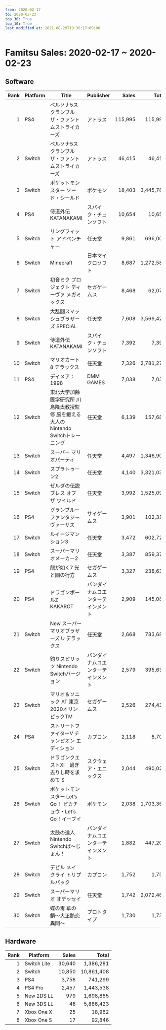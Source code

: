 ```yaml
---
from: 2020-02-17
to: 2020-02-23
top_30: True
top_10: True
last_modified_at: 2021-08-29T19:38:17+09:00
---
```

# Famitsu Sales: 2020-02-17 ~ 2020-02-23
## Software
| Rank | Platform | Title | Publisher | Sales | Total | Rate | New |
| -: | -- | -- | -- | -: | -: | -: | -- |
| 1 | PS4 | ペルソナ5スクランブル ザ・ファントムストライカーズ | アトラス | 115,995 | 115,995 | 40% | **New** |
| 2 | Switch | ペルソナ5スクランブル ザ・ファントムストライカーズ | アトラス | 46,415 | 46,415 | 40% | **New** |
| 3 | Switch | ポケットモンスター ソード・シールド | ポケモン | 18,403 | 3,445,788 | 20% |  |
| 4 | PS4 | 侍道外伝 KATANAKAMI | スパイク・チュンソフト | 10,654 | 10,654 | 20% | **New** |
| 5 | Switch | リングフィット アドベンチャー | 任天堂 | 9,861 | 696,005 | 20% |  |
| 6 | Switch | Minecraft | 日本マイクロソフト | 8,687 | 1,272,585 | 20% |  |
| 7 | Switch | 初音ミク プロジェクト ディーヴァ メガミックス | セガゲームス | 8,468 | 62,074 | 20% |  |
| 8 | Switch | 大乱闘スマッシュブラザーズ SPECIAL | 任天堂 | 7,608 | 3,569,420 | 20% |  |
| 9 | Switch | 侍道外伝 KATANAKAMI | スパイク・チュンソフト | 7,392 | 7,392 | 40% | **New** |
| 10 | Switch | マリオカート8 デラックス | 任天堂 | 7,326 | 2,781,277 | 20% |  |
| 11 | PS4 | デイメア：1998 | DMM GAMES | 7,038 | 7,038 | 40% | **New** |
| 12 | Switch | 東北大学加齢医学研究所 川島隆太教授監修 脳を鍛える大人のNintendo Switchトレーニング | 任天堂 | 6,139 | 157,687 | 40% |  |
| 13 | Switch | スーパー マリオパーティ | 任天堂 | 4,497 | 1,346,904 | 20% |  |
| 14 | Switch | スプラトゥーン2 | 任天堂 | 4,140 | 3,321,032 | 20% |  |
| 15 | Switch | ゼルダの伝説 ブレス オブ ザ ワイルド | 任天堂 | 3,992 | 1,525,092 | 20% |  |
| 16 | PS4 | グランブルーファンタジー ヴァーサス | サイゲームス | 3,901 | 102,314 | 20% |  |
| 17 | Switch | ルイージマンション3 | 任天堂 | 3,472 | 602,729 | 20% |  |
| 18 | Switch | スーパーマリオメーカー2 | 任天堂 | 3,387 | 859,374 | 20% |  |
| 19 | PS4 | 龍が如く7 光と闇の行方 | セガゲームス | 3,327 | 238,630 | 20% |  |
| 20 | PS4 | ドラゴンボールZ KAKAROT | バンダイナムコエンターテインメント | 2,909 | 145,082 | 20% |  |
| 21 | Switch | New スーパーマリオブラザーズ U デラックス | 任天堂 | 2,668 | 783,682 | 20% |  |
| 22 | Switch | 釣りスピリッツ Nintendo Switchバージョン | バンダイナムコエンターテインメント | 2,579 | 395,633 | 20% |  |
| 23 | Switch | マリオ＆ソニック AT 東京2020オリンピックTM | セガゲームス | 2,526 | 274,437 | 20% |  |
| 24 | PS4 | ストリートファイターV チャンピオン エディション | カプコン | 2,118 | 8,705 | 40% |  |
| 25 | Switch | ドラゴンクエストXI　過ぎ去りし時を求めて S | スクウェア・エニックス | 2,044 | 490,025 | 20% |  |
| 26 | Switch | ポケットモンスター Let’s Go！ ピカチュウ・Let’s Go！イーブイ | ポケモン | 2,038 | 1,703,363 | 20% |  |
| 27 | Switch | 太鼓の達人 Nintendo Switchば〜じょん！ | バンダイナムコエンターテインメント | 1,882 | 447,208 | 20% |  |
| 28 | Switch | デビル メイ クライ トリプルパック | カプコン | 1,752 | 1,752 | 80% | **New** |
| 29 | Switch | スーパーマリオ オデッセイ | 任天堂 | 1,742 | 2,072,468 | 20% |  |
| 30 | Switch | 蝶の毒 華の鎖〜大正艶恋異聞〜 | プロトタイプ | 1,730 | 1,730 | 40% | **New** |

## Hardware
| Rank | Platform | Sales | Total |
| -: | -- | -: | -: |
| 1 | Switch Lite | 30,640 | 1,386,281 |
| 2 | Switch | 10,850 | 10,861,408 |
| 3 | PS4 | 3,758 | 741,299 |
| 4 | PS4 Pro | 2,457 | 1,443,538 |
| 5 | New 2DS LL | 979 | 1,698,865 |
| 6 | New 3DS LL | 46 | 5,886,423 |
| 7 | Xbox One X | 25 | 18,962 |
| 8 | Xbox One S | 17 | 92,846 |